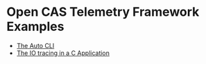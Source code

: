 # Open CAS Telemetry Framework Examples

* [The Auto CLI](auto_cli/AUTO_CLI.md)
* [The IO tracing in a C Application](c/iotracer/IOTRACER.md)
